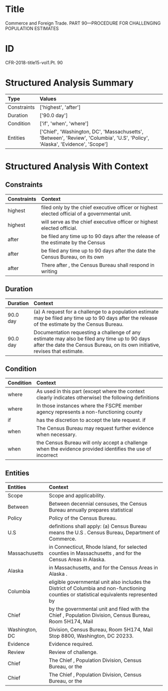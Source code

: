 # Title

 Commerce and Foreign Trade. PART 90—PROCEDURE FOR CHALLENGING POPULATION ESTIMATES


# ID

 CFR-2018-title15-vol1.Pt. 90


# Structured Analysis Summary

| Type        | Values                                                                                                                        |
|:------------|:------------------------------------------------------------------------------------------------------------------------------|
| Constraints | ['highest', 'after']                                                                                                          |
| Duration    | ['90.0 day']                                                                                                                  |
| Condition   | ['if', 'when', 'where']                                                                                                       |
| Entities    | ['Chief', 'Washington, DC', 'Massachusetts', 'Between', 'Review', 'Columbia', 'U.S', 'Policy', 'Alaska', 'Evidence', 'Scope'] |


# Structured Analysis With Context

 


## Constraints

| Constraints   | Context                                                                                        |
|:--------------|:-----------------------------------------------------------------------------------------------|
| highest       | filed only by the chief executive officer or highest  elected official of a governmental unit. |
| highest       | will serve as the chief executive officer or highest  elected official.                        |
| after         | be filed any time up to 90 days after the release of the estimate by the Census                |
| after         | be filed any time up to 90 days after the date the Census Bureau, on its own                   |
| after         | There after , the Census Bureau shall respond in writing                                       |


## Duration

| Duration   | Context                                                                                                                                                                       |
|:-----------|:------------------------------------------------------------------------------------------------------------------------------------------------------------------------------|
| 90.0 day   | (a) A request for a challenge to a population estimate may be filed any time up to 90 days after the release of the estimate by the Census Bureau.                            |
| 90.0 day   | Documentation requesting a challenge of any estimate may also be filed any time up to 90 days after the date the Census Bureau, on its own initiative, revises that estimate. |


## Condition

| Condition   | Context                                                                                                   |
|:------------|:----------------------------------------------------------------------------------------------------------|
| where       | As used in this part (except  where the context clearly indicates otherwise) the following definitions    |
| where       | In those instances  where the FSCPE member agency represents a non-functioning county                     |
| if          | has the discretion to accept the late request. if                                                         |
| when        | The Census Bureau may request further evidence  when  necessary.                                          |
| when        | the Census Bureau will only accept a challenge when the evidence provided identifies the use of incorrect |


## Entities

| Entities       | Context                                                                                                                                  |
|:---------------|:-----------------------------------------------------------------------------------------------------------------------------------------|
| Scope          | Scope  and applicability.                                                                                                                |
| Between        | Between decennial censuses, the Census Bureau annually prepares statistical                                                              |
| Policy         | Policy  of the Census Bureau.                                                                                                            |
| U.S            | definitions shall apply: (a) Census Bureau means the U.S . Census Bureau, Department of Commerce.                                        |
| Massachusetts  | in Connecticut, Rhode Island, for selected counties in Massachusetts , and for the Census Areas in Alaska.                               |
| Alaska         | in Massachusetts, and for the Census Areas in Alaska .                                                                                   |
| Columbia       | eligible governmental unit also includes the District of Columbia and non-functioning counties or statistical equivalents represented by |
| Chief          | by the governmental unit and filed with the Chief , Population Division, Census Bureau, Room 5H174, Mail                                 |
| Washington, DC | Division, Census Bureau, Room 5H174, Mail Stop 8800, Washington, DC  20233.                                                              |
| Evidence       | Evidence  required.                                                                                                                      |
| Review         | Review  of challenge.                                                                                                                    |
| Chief          | The  Chief , Population Division, Census Bureau, or the                                                                                  |
| Chief          | The  Chief , Population Division, Census Bureau, or the                                                                                  |


